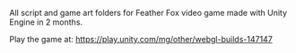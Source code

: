 All script and game art folders for Feather Fox video game made with Unity Engine in 2 months.

Play the game at: https://play.unity.com/mg/other/webgl-builds-147147

